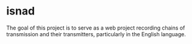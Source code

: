 # isnad
The goal of this project is to serve as a web project recording chains of transmission and their transmitters, particularly in the English language.
